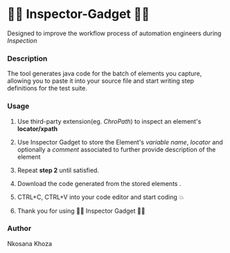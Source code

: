 # 🕵️‍♂️ Inspector-Gadget 🕵️‍♂️

Designed to improve the workflow process of automation engineers during _Inspection_

### Description

The tool generates java code for the batch of elements you capture, allowing you to paste it into your source file and start writing step definitions for the test suite.

### Usage

1. Use third-party extension(eg. _ChroPath_) to inspect an element's **locator/xpath**

2. Use Inspector Gadget to store the Element's _variable name_, _locator_ and optionally a _comment_ associated to further provide description of the element

3. Repeat **step 2** until satisfied.

4. Download the code generated from the stored elements .

5. CTRL+C, CTRL+V into your code editor and start coding 💥

7. Thank you for using 🕵️‍♂️ Inspector Gadget 🕵️‍♂️


### Author
Nkosana Khoza
